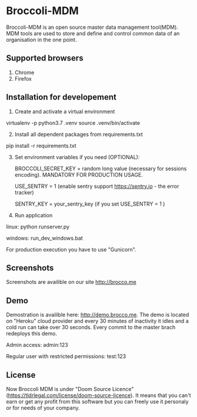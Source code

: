 # Broccoli-MDM
Broccoli-MDM is an open source master data management tool(MDM).
MDM tools are used to store and define and control common data of an organisation in the one point.

## Supported browsers
1. Chrome
2. Firefox

## Installation for developement

1. Create and activate a virtual environment

virtualenv -p python3.7 .venv
source .venv/bin/activate

2. Install all dependent packages from requirements.txt

pip install -r requirements.txt

3. Set environment variables if you need (OPTIONAL):

	BROCCOLI_SECRET_KEY = random long value (necessary for sessions encoding). MANDATORY FOR PRODUCTION USAGE.
	
	USE_SENTRY = 1 (enable sentry support https://sentry.io - the error tracker)
	
	SENTRY_KEY = your_sentry_key (if you set USE_SENTRY = 1 )

4. Run application

linux: python runserver.py

windows: run_dev_windows.bat

For production execution you have to use "Gunicorn".


## Screenshots
Screenshots are availible on our site
http://brocco.me


## Demo
Demostration is availible here: http://demo.brocco.me.
The demo is located on "Heroku" cloud provider and every 30 minutes of inactivity it idles and a cold run can take over 30 seconds.
Every commit to the master brach redeploys this demo.

Admin access:
admin:123

Regular user with restricted permissions:
test:123

## License
Now Broccoli MDM is under "Doom Source Licence" (https://tldrlegal.com/license/doom-source-licence). It means that you can't earn or get any profit from this software but you can freely use it personaly or for needs of your company.
